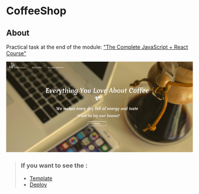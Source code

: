 # CoffeeShop
## About

Practical task at the end of the module:
["The Complete JavaScript + React Course"](https://www.udemy.com/share/101WCC3@4_CWIYmpbQ5JBo-Ti3eKe4hT9cCUuWey0HtFpYfJPFUcQRfXsTkIVgsNPp-Ssn7Q3Q==/)

![preview CoffeeShop](./preview.png)

>### If you want to see the :
>- [Template](https://www.figma.com/file/Iu4Lul87WvzdM5CXFwE4qtZ6/Coffee-shop?node-id=0%3A1&t=6azX4JyP11ZMPbsy-0)
>- [Deploy](https://deluxe-starship-3093f2.netlify.app)






